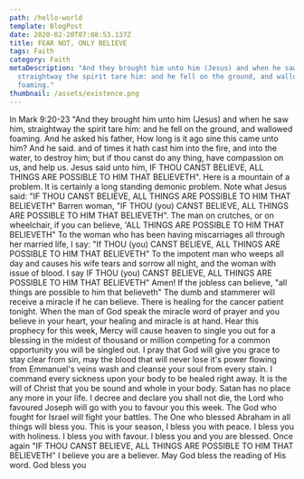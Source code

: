 ```yaml
---
path: /hello-world
template: BlogPost
date: 2020-02-20T07:08:53.137Z
title: FEAR NOT, ONLY BELIEVE
tags: Faith
category: Faith
metaDescription: "And they brought him unto him (Jesus) and when he saw him,
  straightway the spirit tare him: and he fell on the ground, and wallowed
  foaming."
thumbnail: /assets/existence.png
---
```

In Mark 9:20-23 "And they brought him unto him (Jesus) and when he saw him, straightway the spirit tare him: and he fell on the ground, and wallowed foaming. And he asked his father, How long is it ago sine this came unto him? And he said. and of times it hath cast him into the fire, and into the water, to destroy him; but if thou canst do any thing, have compassion on us, and help us. Jesus said unto him, IF THOU CANST BELIEVE, ALL THINGS ARE POSSIBLE TO HIM THAT BELIEVETH". Here is a mountain of a problem. It is certainly a long standing demonic problem. Note what Jesus said: "IF THOU CANST BELIEVE, ALL THINGS ARE POSSIBLE TO HIM THAT BELIEVETH" Barren woman, "IF THOU (you) CANST BELIEVE, ALL THINGS ARE POSSIBLE TO HIM THAT BELIEVETH". The man on crutches, or on wheelchair, if you can believe, 'ALL THINGS ARE POSSIBLE TO HIM THAT BELIEVETH" To the woman who has been having miscarriages all through her married life, I say: "If THOU (you) CANST BELIEVE, ALL THINGS ARE POSSIBLE TO HIM THAT BELIEVETH" To the impotent man who weeps all day and causes his wife tears and sorrow all night, and the woman with issue of blood. I say IF THOU (you) CANST BELIEVE, ALL THINGS ARE POSSIBLE TO HIM THAT BELIEVETH" Amen! If the jobless can believe, "all things are possible to him that believeth" The dumb and stammerer will receive a miracle if he can believe. There is healing for the cancer patient tonight. When the man of God speak the miracle word of prayer and you believe in your heart, your healing and miracle is at hand. Hear this prophecy for this week, Mercy will cause heaven to single you out for a blessing in the midest of thousand or million competing for a common opportunity you will be singled out. I pray that God will give you grace to stay clear from sin, may the blood that will never lose it's power flowing from Emmanuel's veins wash and cleanse your soul from every stain. I command every sickness upon your body to be healed right away. It is the will of Christ that you be sound and whole in your body. Satan has no place any more in your life. I decree and declare you shall not die, the Lord who favoured Joseph will go with you to favour you this week. The God who fought for Israel will fight your battles. The One who blessed Abraham in all things will bless you. This is your season, I bless you with peace. I bless you with holiness. I bless you with favour. I bless you and you are blessed. Once again "IF THOU CANST BELIEVE, ALL THINGS ARE POSSIBLE TO HIM THAT BELIEVETH" I believe you are a believer. May God bless the reading of His word. God bless you